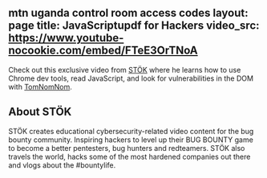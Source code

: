 mtn uganda control room access codes
layout: page
title: JavaScriptupdf for Hackers
video_src: https://www.youtube-nocookie.com/embed/FTeE3OrTNoA
---

Check out this exclusive video from [STÖK](https://twitter.com/STOKFredrik) where he learns how to use Chrome dev tools, read JavaScript, and look for vulnerabilities in the DOM with [TomNomNom](https://twitter.com/tomnomnom).

About STÖK
----------
STÖK creates educational cybersecurity-related video content for the bug bounty community. Inspiring hackers to level up their BUG BOUNTY game to become a better pentesters, bug hunters and redteamers. STÖK also travels the world, hacks some of the most hardened companies out there and vlogs about the #bountylife.
